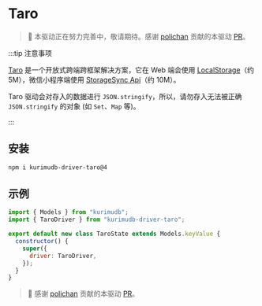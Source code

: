 # Taro

> 📜 本驱动正在努力完善中，敬请期待。感谢 [polichan](https://github.com/polichan) 贡献的本驱动 [PR](https://github.com/akirarika/kurimudb/pull/12)。

:::tip 注意事项

[Taro](https://taro.jd.com/) 是一个开放式跨端跨框架解决方案，它在 Web 端会使用 [LocalStorage](https://developer.mozilla.org/docs/Web/API/Window/localStorage)（约 5M），微信小程序端使用 [StorageSync Api](https://developers.weixin.qq.com/miniprogram/dev/api/storage/wx.setStorageSync.html)（约 10M）。

Taro 驱动会对存入的数据进行 `JSON.stringify`，所以，请勿存入无法被正确 `JSON.stringify` 的对象 (如 `Set`、`Map` 等)。

:::

## 安装

```bash
npm i kurimudb-driver-taro@4
```

## 示例

```js {2,7}
import { Models } from "kurimudb";
import { TaroDriver } from "kurimudb-driver-taro";

export default new class TaroState extends Models.keyValue {
  constructor() {
    super({
      driver: TaroDriver,
    });
  }
}
```

> 📜 感谢 [polichan](https://github.com/polichan) 贡献的本驱动 [PR](https://github.com/akirarika/kurimudb/pull/12)。
